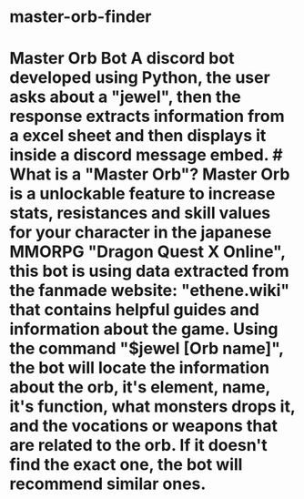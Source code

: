 # master-orb-finder
 # Master Orb Bot  A discord bot developed using Python, the user asks about a "jewel", then the response extracts information from a excel sheet and then displays it inside a discord message embed.   # What is a "Master Orb"?  Master Orb is a unlockable feature to increase stats, resistances and skill values for your character in the japanese MMORPG "Dragon Quest X Online", this bot is using data extracted from the fanmade website: "ethene.wiki" that contains helpful guides and information about the game.    Using the command "$jewel [Orb name]", the bot will locate the information about the orb, it's element, name, it's function, what monsters drops it, and the vocations or weapons that are related to the orb. If it doesn't find the exact one, the bot will recommend similar ones.
